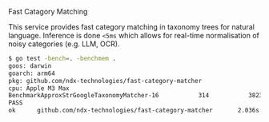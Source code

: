 Fast Catagory Matching

This service provides fast category matching in taxonomy trees for natural language.
Inference is done `<5ms` which allows for real-time normalisation of noisy categories (e.g. LLM, OCR).

```bash
$ go test -bench=. -benchmem .
goos: darwin
goarch: arm64
pkg: github.com/ndx-technologies/fast-category-matcher
cpu: Apple M3 Max
BenchmarkApproxStrGoogleTaxonomyMatcher-16           314           3823583 ns/op             922 B/op         29 allocs/op
PASS
ok      github.com/ndx-technologies/fast-category-matcher       2.036s
```
